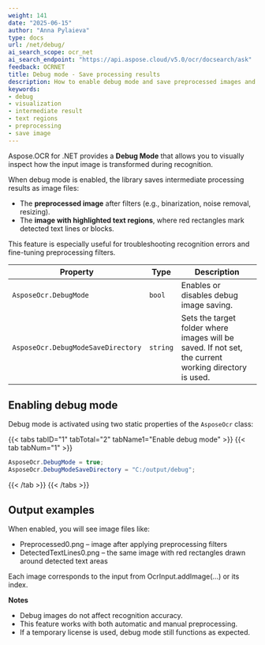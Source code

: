 ```yaml
---
weight: 141
date: "2025-06-15"
author: "Anna Pylaieva"
type: docs
url: /net/debug/ 
ai_search_scope: ocr_net
ai_search_endpoint: "https://api.aspose.cloud/v5.0/ocr/docsearch/ask"
feedback: OCRNET
title: Debug mode - Save processing results
description: How to enable debug mode and save preprocessed images and recognized text regions.
keywords:
- debug  
- visualization  
- intermediate result  
- text regions  
- preprocessing  
- save image  
---
```


Aspose.OCR for .NET provides a **Debug Mode** that allows you to visually inspect how the input image is transformed during recognition.

When debug mode is enabled, the library saves intermediate processing results as image files:

- The **preprocessed image** after filters (e.g., binarization, noise removal, resizing).
- The **image with highlighted text regions**, where red rectangles mark detected text lines or blocks.

This feature is especially useful for troubleshooting recognition errors and fine-tuning preprocessing filters.

Property | Type | Description
-------- | ---- | -----------
`AsposeOcr.DebugMode` | `bool` | Enables or disables debug image saving.
`AsposeOcr.DebugModeSaveDirectory` | `string` | Sets the target folder where images will be saved. If not set, the current working directory is used.

## Enabling debug mode

Debug mode is activated using two static properties of the `AsposeOcr` class:


{{< tabs tabID="1" tabTotal="2" tabName1="Enable debug mode" >}}
{{< tab tabNum="1" >}}
```csharp
AsposeOcr.DebugMode = true;
AsposeOcr.DebugModeSaveDirectory = "C:/output/debug";
```
{{< /tab >}}
{{< /tabs >}}

## Output examples
When enabled, you will see image files like:
- Preprocessed0.png – image after applying preprocessing filters
- DetectedTextLines0.png – the same image with red rectangles drawn around detected text areas

Each image corresponds to the input from OcrInput.addImage(...) or its index.

**Notes**
- Debug images do not affect recognition accuracy.
- This feature works with both automatic and manual preprocessing.
- If a temporary license is used, debug mode still functions as expected.
